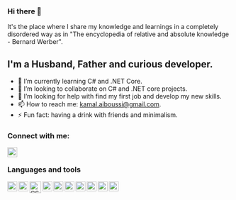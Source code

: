 ### Hi there 👋

It's the place where I share my knowledge and learnings in a completely disordered way as in "The encyclopedia of relative and absolute knowledge - Bernard Werber".

## I'm a Husband, Father and curious developer.
- 🌱 I’m currently learning C# and .NET Core.
- 👯 I’m looking to collaborate on C# and .NET core projects.
- 🤔 I’m looking for help with find my first job and develop my new skills.
- 📫 How to reach me: kamal.aiboussi@gmail.com.
- ⚡ Fun fact: having a drink with friends and minimalism.

### Connect with me:

[<img align="left" alt="kamhacker | LinkedIn" width="22px" src="https://img.icons8.com/ios-filled/50/4a90e2/linkedin.png" />](https://www.linkedin.com/in/kamal-Aïboussi)

<br />
      
### Languages and tools
 
<img align="left" alt="Microsoft Visual Studio 2019" width="22px" src="https://img.icons8.com/color/48/4a90e2/visual-studio-2019.png"/>
<img align="left" alt="Visual Studio Code" width="22px" src="https://img.icons8.com/fluency/48/4a90e2/visual-studio-code-2019.png"/>
<img align="left" alt="CSharp language" width="26px" src="https://img.icons8.com/ios-filled/50/4a90e2/c-sharp-logo.png"/>
<img align="left" alt="Docker" width="22px" src="https://img.icons8.com/fluency/48/4a90e2/docker.png"/>
<img align="left" alt="MySql" width="22px" src="https://img.icons8.com/fluency/48/000000/mysql-logo.png"/>
<img align="left" alt="Microsoft SQL Server" width="22px" src="https://img.icons8.com/color/48/000000/microsoft-sql-server.png"/>
<img align="left" alt="Git" width="22px" src="https://img.icons8.com/color/48/000000/git.png"/>
<img align="left" alt="HTML" width="22px" src="https://img.icons8.com/color/48/000000/html-5--v1.png"/>
<img align="left" alt="CSS3" width="22px" src="https://img.icons8.com/color/48/000000/css3.png"/>
<img align="left" alt="JavaScript" width="22px" src="https://img.icons8.com/ios-filled/50/26e07f/javascript-logo.png"/>
